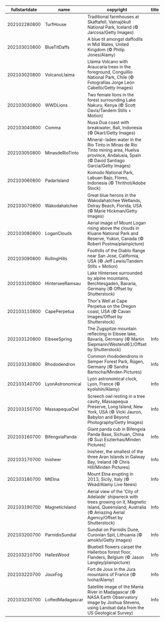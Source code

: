 |fullstartdate|name|copyright|title|image|
|--|--|--|--|--|
202102280800|TurfHouse|Traditional farmhouses at Skaftafell, Vatnajökull National Park, Iceland (© Jarcosa/Getty Images)||![](/en-AU/2021/03/202102280800TurfHouse.jpg)|
202103010800|BlueTitDaffs|A blue tit amongst daffodils in Mid Wales, United Kingdom (© Philip Jones/Alamy)||![](/en-AU/2021/03/202103010800BlueTitDaffs.jpg)|
202103020800|VolcanoLlaima|Llaima Volcano with Araucaria trees in the foreground, Conguillío National Park, Chile (© Fotografías Jorge León Cabello/Getty Images)||![](/en-AU/2021/03/202103020800VolcanoLlaima.jpg)|
202103030800|WWDLions|Two female lions in the forest surrounding Lake Nakuru, Kenya (© Scott Davis/Tandem Stills + Motion)||![](/en-AU/2021/03/202103030800WWDLions.jpg)|
202103040800|Comma|Nusa Dua coast with breakwater, Bali, Indonesia (© Dkart/Getty Images)||![](/en-AU/2021/03/202103040800Comma.jpg)|
202103050800|MinasdeRioTinto|Mineral-laden water in the Rio Tinto in Minas de Rio Tinto mining area, Huelva province, Andalusia, Spain (© David Santiago Garcia/Getty Images)||![](/en-AU/2021/03/202103050800MinasdeRioTinto.jpg)|
202103060800|PadarIsland|Komodo National Park, Labuan Bajo, Flores, Indonesia (© Thrithot/Adobe Stock)||![](/en-AU/2021/03/202103060800PadarIsland.jpg)|
202103070800|Wakodahatchee|Great blue herons in the Wakodahatchee Wetlands, Delray Beach, Florida, USA (© Marie Hickman/Getty Images)||![](/en-AU/2021/03/202103070800Wakodahatchee.jpg)|
202103080800|LoganClouds|Aerial image of Mount Logan rising above the clouds in Kluane National Park and Reserve, Yukon, Canada (© Robert Postma/plainpicture)||![](/en-AU/2021/03/202103080800LoganClouds.jpg)|
202103090800|RollingHills|Foothills of the Diablo Range near San Jose, California, USA (© Jeff Lewis/Tandem Stills + Motion)||![](/en-AU/2021/03/202103090800RollingHills.jpg)|
202103100800|HinterseeRamsau|Lake Hintersee surrounded by alpine mountains, Berchtesgaden, Bavaria, Germany (© Offset by Shutterstock)||![](/en-AU/2021/03/202103100800HinterseeRamsau.jpg)|
202103110800|CapePerpetua|Thor's Well at Cape Perpetua on the Oregon coast, USA (© Cavan Images/Offset by Shutterstock)||![](/en-AU/2021/03/202103110800CapePerpetua.jpg)|
202103120800|EibseeSpring|The Zugspitze mountain reflecting in Eibsee lake, Bavaria, Germany (© Martin Siepmann/Westend61/Offset by Shutterstock)|Info|![](/en-AU/2021/03/202103120800EibseeSpring.jpg)|
202103130800|Rhododendron|Common rhododendrons in Semper Forest Park, Rügen, Germany (© Sandra Bartocha/Minden Pictures)|Info|![](/en-AU/2021/03/202103130800Rhododendron.jpg)|
202103140700|LyonAstronomical|Lyon astronomical clock, Lyon, France (© kyolshin/Alamy)|Info|![](/en-AU/2021/03/202103140700LyonAstronomical.jpg)|
202103150700|MassapequaOwl|Screech owl resting in a tree cavity, Massapequa Preserve, Long Island, New York, USA (© Vicki Jauron, Babylon and Beyond Photography/Getty Images)|Info|![](/en-AU/2021/03/202103150700MassapequaOwl.jpg)|
202103160700|BifengxiaPanda|Giant panda cub in Bifengxia Panda Base, Sichuan, China (© Suzi Eszterhas/Minden Pictures)|Info|![](/en-AU/2021/03/202103160700BifengxiaPanda.jpg)|
202103170700|Inisheer|Inisheer, the smallest of the three Aran Islands in Galway Bay, Ireland (© Chris Hill/Minden Pictures)|Info|![](/en-AU/2021/03/202103170700Inisheer.jpg)|
202103180700|MtEtna|Mount Etna erupting in 2013, Sicily, Italy (© Wead/Alamy Live News)|Info|![](/en-AU/2021/03/202103180700MtEtna.jpg)|
202103190700|MagneticIsland|Aerial view of the 'City of Adelaide' shipwreck with trees growing on it, Magnetic Island, Queensland, Australia (© Amazing Aerial Agency/Offset by Shutterstock)|Info|![](/en-AU/2021/03/202103190700MagneticIsland.jpg)|
202103200700|ParnidisSundial|Sundial on Parnidis Dune, Curonian Spit, Lithuania (© amoklv/Getty Images)|Info|![](/en-AU/2021/03/202103200700ParnidisSundial.jpg)|
202103210700|HallesWood|Bluebell flowers carpet the Hallerbos forest floor, Flanders, Belgium (© Jason Langley/plainpicture)|Info|![](/en-AU/2021/03/202103210700HallesWood.jpg)|
202103220700|JouxFog|Fort de Joux in the Jura mountains of France (© Ivoha/Alamy)|Info|![](/en-AU/2021/03/202103220700JouxFog.jpg)|
202103230700|LoftedMadagascar|Satellite image of the Mania River in Madagascar (© NASA Earth Observatory image by Joshua Stevens, using Landsat data from the US Geological Survey)|Info|![](/en-AU/2021/03/202103230700LoftedMadagascar.jpg)|

